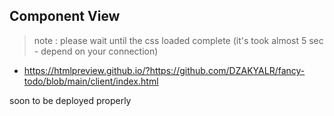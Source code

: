 ## Component View
> note : please wait until the css loaded complete (it's took almost 5 sec - depend on your connection)
- https://htmlpreview.github.io/?https://github.com/DZAKYALR/fancy-todo/blob/main/client/index.html

soon to be deployed properly
